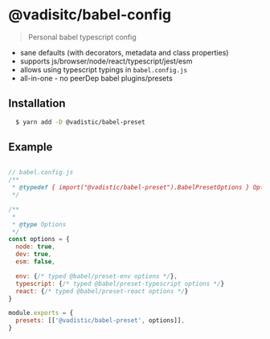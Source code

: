 # @vadisitc/babel-config

> Personal babel typescript config

- sane defaults (with decorators, metadata and class properties)
- supports js/browser/node/react/typescript/jest/esm
- allows using typescript typings in `babel.config.js`
- all-in-one - no peerDep babel plugins/presets

## Installation

```sh
  $ yarn add -D @vadistic/babel-preset
```

## Example

```js

// babel.config.js
/**
 * @typedef { import("@vadistic/babel-preset").BabelPresetOptions } Options
 */

/**
 *
 * @type Options
 */
const options = {
  node: true,
  dev: true,
  esm: false,

  env: {/* typed @babel/preset-env options */},
  typescript: {/* typed @babel/preset-typescript options */}
  react: {/* typed @babel/preset-react options */}
}

module.exports = {
  presets: [['@vadistic/babel-preset', options]],
}
```
